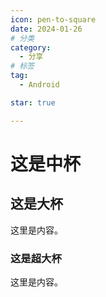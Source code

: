 ```yaml
---
icon: pen-to-square
date: 2024-01-26
# 分类
category:
  - 分享
# 标签
tag:
  - Android

star: true

---
```


# 这是中杯

## 这是大杯

这里是内容。

### 这是超大杯

这里是内容。
